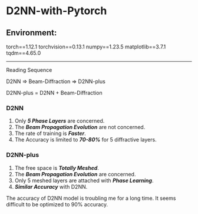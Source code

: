 # D2NN-with-Pytorch

## Environment:

torch==1.12.1
torchvision==0.13.1
numpy==1.23.5
matplotlib==3.7.1
tqdm==4.65.0

------------------------------------------------

Reading Sequence

D2NN $\Rightarrow$ Beam-Diffraction $\Rightarrow$ D2NN-plus

D2NN-plus = D2NN + Beam-Diffraction

### D2NN

1. Only ***5 Phase Layers*** are concerned.
2. The ***Beam Propagation Evolution*** are not concerned.
3. The rate of training is ***Faster***.
4. The Accuracy is limited to ***70-80%*** for 5 diffractive layers.

### D2NN-plus

1. The free space is ***Totally Meshed***.
2. The ***Beam Propagation Evolution*** are concerned.
3. Only 5 meshed layers are attached with ***Phase Learning***.
4. ***Similar Accuracy*** with D2NN.

The accuracy of D2NN model is troubling me for a long time. It seems difficult to be optimized to 90% accuracy.
